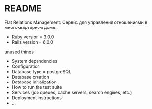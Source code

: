 # README

Flat Relations Management: Сервис для управления отношениями в многоквартирном доме.

* Ruby version = 3.0.0
* Rails version = 6.0.0

unused things

* System dependencies
* Configuration
* Database type = postgreSQL
* Database creation
* Database initialization
* How to run the test suite
* Services (job queues, cache servers, search engines, etc.)
* Deployment instructions
* ...
